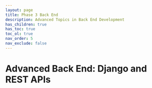 ```yaml
---
layout: page
title: Phase 3 Back End
description: Advanced Topics in Back End Development
has_children: true
has_toc: true
toc_ol: true
nav_order: 5
nav_exclude: false
---
```

<!-- markdownlint-disable single-h1 -->
# Advanced Back End: Django and REST APIs
